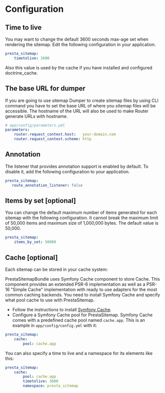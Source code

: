 # Configuration

## Time to live

You may want to change the default 3600 seconds max-age set when rendering the
sitemap. Edit the following configuration in your application.

```yaml
presta_sitemap:
    timetolive: 3600
```

Also this value is used by the cache if you have installed and configured doctrine_cache.

## The base URL for dumper

If you are going to use sitemap Dumper to create sitemap files by using CLI command
you have to set the base URL of where you sitemap files will be accessible. The hostname
of the URL will also be used to make Router generate URLs with hostname.

```yaml
# app/config/parameters.yml
parameters:
    router.request_context.host:   your-domain.com
    router.request_context.scheme: http
```


## Annotation

The listener that provides annotation support is enabled by default. To disable it, add the following configuration to
your application.

```yaml
presta_sitemap:
   route_annotation_listener: false
```

## Items by set [optional]

You can change the default maximum number of items generated for each sitemap
with the following configuration. It cannot break the maximum limit of
50,000 items and maximum size of 1,000,000 bytes. The default value is 50,000.

```yaml
presta_sitemap:
    items_by_set: 50000
```

## Cache [optional]

Each sitemap can be stored in your cache system:

PrestaSitemapBundle uses Symfony Cache component to store Cache. This component
provides an extended PSR-6 implementation as well as a PSR-16 "Simple Cache" implementation
with ready to use adapters for the most common caching backends. You need to install
Symfony Cache and specify what pool cache to use with PrestaSitemap.

 * Follow the instructions to install [Symfony Cache](https://symfony.com/doc/current/components/cache.html#installation).
 * Configure a Symfony Cache pool for PrestaSitemap.
   Symfony Cache comes with a predefined cache pool named `cache.app`.
   This is an example in `app/config/config.yml` with it:

```yaml
presta_sitemap:
    cache:
        pool: cache.app
```

You can also specify a time to live and a namespace for its elements like this:

```yaml
presta_sitemap:
    cache:
        pool: cache.app
        timetolive: 3600
        namespace: presta_sitemap
```
